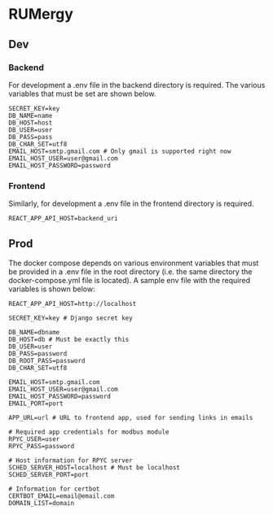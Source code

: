 # RUMergy

## Dev

### Backend

For development a .env file in the backend directory is required. The various variables that must be set are shown below.

```
SECRET_KEY=key
DB_NAME=name
DB_HOST=host
DB_USER=user
DB_PASS=pass
DB_CHAR_SET=utf8
EMAIL_HOST=smtp.gmail.com # Only gmail is supported right now
EMAIL_HOST_USER=user@gmail.com
EMAIL_HOST_PASSWORD=password
```

### Frontend

Similarly, for development a .env file in the frontend directory is required.

```
REACT_APP_API_HOST=backend_uri
```

## Prod

The docker compose depends on various environment variables that must be provided in a .env file in the root directory (i.e. the same directory the docker-compose.yml file is located). A sample env file with the required variables is shown below:

```
REACT_APP_API_HOST=http://localhost

SECRET_KEY=key # Django secret key

DB_NAME=dbname
DB_HOST=db # Must be exactly this
DB_USER=user
DB_PASS=password
DB_ROOT_PASS=password
DB_CHAR_SET=utf8

EMAIL_HOST=smtp.gmail.com
EMAIL_HOST_USER=user@gmail.com
EMAIL_HOST_PASSWORD=password
EMAIL_PORT=port

APP_URL=url # URL to frontend app, used for sending links in emails

# Required app credentials for modbus module
RPYC_USER=user
RPYC_PASS=password

# Host information for RPYC server
SCHED_SERVER_HOST=localhost # Must be localhost
SCHED_SERVER_PORT=port

# Information for certbot
CERTBOT_EMAIL=email@email.com
DOMAIN_LIST=domain
```
